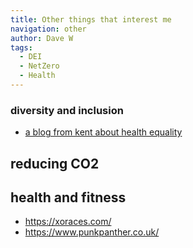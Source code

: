 ```yaml
---
title: Other things that interest me
navigation: other
author: Dave W
tags:
  - DEI
  - NetZero
  - Health
---
```


### diversity and inclusion
* [a blog from kent about health equality](https://kenthealthinequalityuk.wordpress.com/2023/08/29/reducing-inequality-and-variations/)

## reducing CO2

## health and fitness
* https://xoraces.com/
* https://www.punkpanther.co.uk/